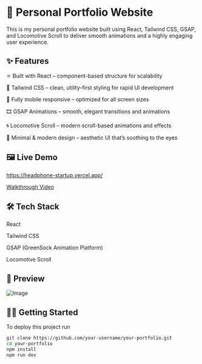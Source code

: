 
# 🚀 Personal Portfolio Website

This is my personal portfolio website built using React, Tailwind CSS, GSAP, and Locomotive Scroll to deliver smooth animations and a highly engaging user experience.
## ✨ Features
⚛️ Built with React – component-based structure for scalability

🎨 Tailwind CSS – clean, utility-first styling for rapid UI development

📱 Fully mobile responsive – optimized for all screen sizes

🎞️ GSAP Animations – smooth, elegant transitions and animations

🌀 Locomotive Scroll – modern scroll-based animations and effects

🌙 Minimal & modern design – aesthetic UI that’s soothing to the eyes

## 🖼️ Live Demo

https://headphone-startup.vercel.app/

[Walkthrough Video](https://headphone-startup.vercel.app/startup%20(1).mp4)
## 🛠️ Tech Stack
React

Tailwind CSS

GSAP (GreenSock Animation Platform)

Locomotive Scroll
## 📸 Preview
![Image](https://headphone-startup.vercel.app/startup.png)
## 🧑‍💻 Getting Started

To deploy this project run

```bash
git clone https://github.com/your-username/your-portfolio.git
cd your-portfolio
npm install
npm run dev
```

